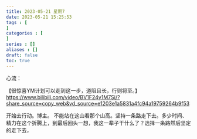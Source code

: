 ```yaml
---
title: 2023-05-21 星期7
date: 2023-05-21 15:25:53
tags : [
]
categories : [
]
series : []
aliases : []
draft: false
toc: true
---
```


心流：

【很惊喜YM计划可以走到这一步，道阻且长，行则将至。】 https://www.bilibili.com/video/BV1F24y1M7Si/?share_source=copy_web&vd_source=e1203e1a5831a4fc94a19759264b9f53

开始去行动。博主。
不能站在这山看那个山高。坚持一条路走下去。多少时间、精力在这个折腾上，到最后回头一想，我这一辈子干什么了？选择一条路然后坚定的走下去，